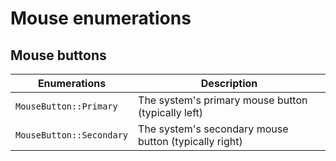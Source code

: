 # Mouse enumerations

## Mouse buttons

| Enumerations               | Description                                           |
|----------------------------|-------------------------------------------------------|
| ``MouseButton::Primary``   | The system's primary mouse button (typically left)    |
| ``MouseButton::Secondary`` | The system's secondary mouse button (typically right) |